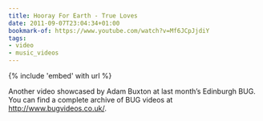 ```yaml
---
title: Hooray For Earth - True Loves
date: 2011-09-07T23:04:34+01:00
bookmark-of: https://www.youtube.com/watch?v=Mf6JCpJjdiY
tags:
- video
- music_videos
---
```

{% include 'embed' with url %}

Another video showcased by Adam Buxton at last month’s Edinburgh BUG. You can find a complete archive of BUG videos at <http://www.bugvideos.co.uk/>.
